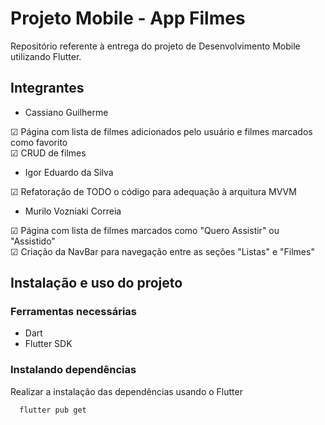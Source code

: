 # Projeto Mobile - App Filmes

Repositório referente à entrega do projeto de Desenvolvimento Mobile utilizando Flutter.

## Integrantes

- Cassiano Guilherme

&#9745; Página com lista de filmes adicionados pelo usuário e filmes marcados como favorito</br>
&#9745; CRUD de filmes</br>

- Igor Eduardo da Silva

&#9745; Refatoração de TODO o código para adequação à arquitura MVVM</br>

- Murilo Vozniaki Correia

&#9745; Página com lista de filmes marcados como "Quero Assistir" ou "Assistido"</br>
&#9745; Criação da NavBar para navegação entre as seções "Listas" e "Filmes"</br>


## Instalação e uso do projeto

### Ferramentas necessárias

- Dart
- Flutter SDK

### Instalando dependências

Realizar a instalação das dependências usando o Flutter

```bash
  flutter pub get
```
